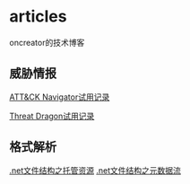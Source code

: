 # articles
oncreator的技术博客

## 威胁情报

[ATT&CK Navigator试用记录](https://github.com/oncreator/aticles/issues/1)

[Threat Dragon试用记录](https://github.com/oncreator/aticles/issues/2)


## 格式解析

[.net文件结构之托管资源](https://github.com/oncreator/aticles/issues/3)
[.net文件结构之元数据流](https://github.com/oncreator/aticles/issues/4)
